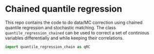 # Chained quantile regression
This repo contains the code to do data/MC correction using chained quantile regression and stochastic matching. 
The class `quantile_regression_chained` can be used to correct a set of continious variables differentially and 
while keeping their correlations.
```python
import quantile_regression_chain as qRC
```
